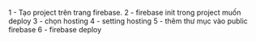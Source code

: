 1 - Tạo project trên trang firebase.
2 - firebase init trong project muốn deploy
3 - chọn hosting
4 - setting hosting
5 - thêm thư mục vào public firebase
6 - firebase deploy

